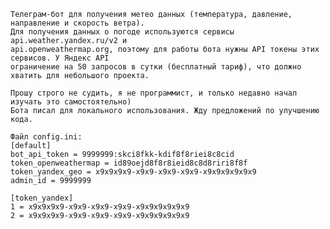     Телеграм-бот для получения метео данных (температура, давление, направление и скорость ветра). 
    Для получения данных о погоде используются сервисы api.weather.yandex.ru/v2 и
    api.openweathermap.org, поэтому для работы бота нужны API токены этих сервисов. У Яндекс API
    ограничение на 50 запросов в сутки (бесплатный тариф), что должно хватить для небольшого проекта.

    Прошу строго не судить, я не программист, и только недавно начал изучать это самостоятельно)
    Бота писал для локального использования. Жду предложений по улучшению кода.
    
    Файл config.ini:
    [default]
    bot_api_token = 9999999:skci8fkk-kdif8f8riei8c8cid
    token_openweathermap = id89oejd8f8r8ieid8c8d8riri8f8f
    token_yandex_geo = x9x9x9x9-x9x9-x9x9-x9x9-x9x9x9x9x9x9
    admin_id = 9999999

    [token_yandex]
    1 = x9x9x9x9-x9x9-x9x9-x9x9-x9x9x9x9x9x9
    2 = x9x9x9x9-x9x9-x9x9-x9x9-x9x9x9x9x9x9
